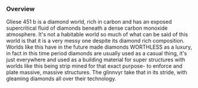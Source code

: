 
### Overview

Gliese 451 b is a diamond world, rich in carbon and has an exposed supercritical fluid of diamonds beneath a dense carbon monoxide atmosphere.  It's not a habitable world so much of what can be said of this world is that it is a very messy one despite its diamond rich composition.  Worlds like this have in the future made diamonds WORTHLESS as a luxury, in fact in this time period diamonds are usually used as a casual thing, it's just everywhere and used as a building material for super structures with worlds like this being strip mined for that exact purpose- to enforce and plate massive, massive structures.  The glinnvyr take that in its stride, with gleaming diamonds all over their technology.
